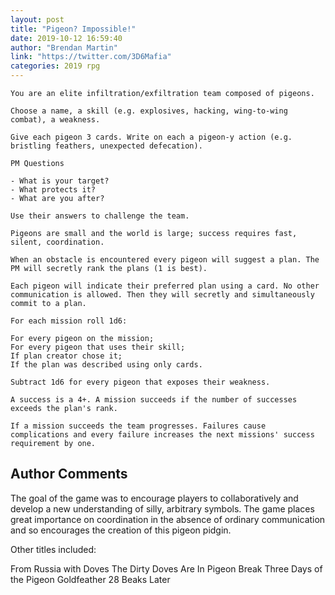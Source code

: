 ```yaml
---
layout: post
title: "Pigeon? Impossible!"
date: 2019-10-12 16:59:40
author: "Brendan Martin"
link: "https://twitter.com/3D6Mafia"
categories: 2019 rpg
---
```


 
```
You are an elite infiltration/exfiltration team composed of pigeons. 

Choose a name, a skill (e.g. explosives, hacking, wing-to-wing combat), a weakness.

Give each pigeon 3 cards. Write on each a pigeon-y action (e.g. bristling feathers, unexpected defecation). 

PM Questions

- What is your target? 
- What protects it? 
- What are you after? 

Use their answers to challenge the team.

Pigeons are small and the world is large; success requires fast, silent, coordination.

When an obstacle is encountered every pigeon will suggest a plan. The PM will secretly rank the plans (1 is best).

Each pigeon will indicate their preferred plan using a card. No other communication is allowed. Then they will secretly and simultaneously commit to a plan.

For each mission roll 1d6: 

For every pigeon on the mission;
For every pigeon that uses their skill;
If plan creator chose it;
If the plan was described using only cards. 

Subtract 1d6 for every pigeon that exposes their weakness.
 
A success is a 4+. A mission succeeds if the number of successes exceeds the plan's rank. 

If a mission succeeds the team progresses. Failures cause complications and every failure increases the next missions' success requirement by one.
```
## Author Comments
The goal of the game was to encourage players to collaboratively and develop a new understanding of silly, arbitrary symbols. The game places great importance on coordination in the absence of ordinary communication and so encourages the creation of this pigeon pidgin.

Other titles included:

From Russia with Doves
The Dirty Doves Are In
Pigeon Break
Three Days of the Pigeon
Goldfeather
28 Beaks Later
